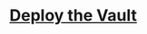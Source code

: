 # [Deploy the Vault](https://learn.hashicorp.com/tutorials/vault/getting-started-deploy?in=vault/getting-started)

